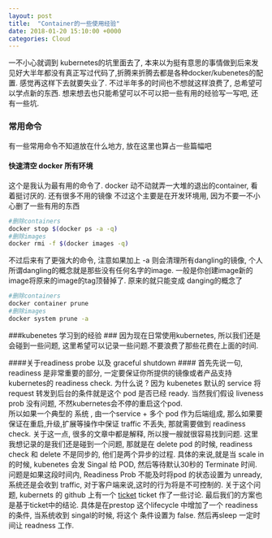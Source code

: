 ```yaml
---
layout: post
title:  "Container的一些使用经验"
date: 2018-01-20 15:10:00 +0000
categories: Cloud
---
```



一不小心就调到 kubernetes的坑里面去了, 本来以为挺有意思的事情做到后来发见好大半年都没有真正写过代码了,折腾来折腾去都是各种docker/kubenetes的配置. 感觉再这样下去就要失业了. 
不过半年多的时间也不想就这样浪费了, 总希望可以学点新的东西. 想来想去也只能希望可以不可以把一些有用的经验写一写吧, 还有一些坑.


### 常用命令 ###
有一些常用命令不知道放在什么地方, 放在这里也算占一些篇幅吧

#### 快速清空 docker 所有环境 ####
这个是我认为最有用的命令了. docker 动不动就弄一大堆的退出的container, 看着挺讨厌的. 还有很多不用的镜像 不过这个主要是在开发环境用, 因为不要一不小心删了一些有用的东西
```bash
#删除containers
docker stop $(docker ps -a -q)
#删除images
docker rmi -f $(docker images -q)
```

不过后来有了更强大的命令, 注意如果加上 -a 则会清理所有dangling的镜像, 个人所谓dangling的概念就是那些没有任何名字的image. 一般是你创建image新的image将原来的image的tag顶替掉了. 原来的就只能变成 danging的概念了
```bash
#删除containers
docker container prune 
#删除images
docker system prune -a
```




###kubenetes 学习到的经验 ###
因为现在日常使用kubernetes, 所以我们还是会碰到一些问题, 这里希望可以记录一些问题.不要浪费了那些花费在上面的时间.

####关于readiness probe 以及 graceful shutdown ####
首先先说一句, readiness 是非常重要的部分, 一定要保证你所提供的镜像或者产品支持kubernetes的 readiness check.  为什么说 ? 因为 kubenetes 默认的 service 将 request 转发到后台的条件就是这个 pod 是否已经 ready. 当然我们假设 liveness prob 没有问题, 不然kubernetes会不停的重启这个pod.  
所以如果一个典型的 系统 , 由一个service + 多个 pod 作为后端组成, 那么如果要保证在重启,升级,扩展等操作中保证 traffic 不丢失, 那就需要做到 readiness check.  关于这一点, 很多的文章中都是解释, 所以搜一艘就很容易找到问题. 
这里我想记录的是我们还是碰到一个问题, 那就是在 delete pod 的时候, readiness check 和 delete 不是同步的, 他们是两个异步的过程. 具体的来说,就是当 scale in的时候, kubenetes 会发 Singal 给 POD, 然后等待默认30秒的 Terminate 时间. 问题是如果这段时间内, Readiness Prob 不能及时将pod 的状态设置为 unready, 系统还是会收到 traffic, 对于客户端来说,这时的行为将是不可控制的. 关于这个问题, kubernets 的 github 上有一个 [ticket](https://github.com/kubernetes/kubernetes/issues/43576) ticket 作了一些讨论.   最后我们的方案也是基于ticket中的结论. 具体是在prestop 这个lifecycle 中增加了一个 readiness 的条件, 当系统收到 singal的时候, 将这个 条件设置为 false. 然后再sleep 一定时间让 readness 工作. 










